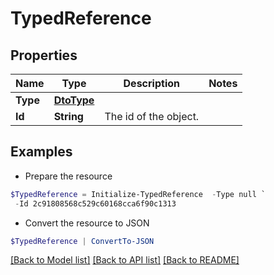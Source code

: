 # TypedReference
## Properties

Name | Type | Description | Notes
------------ | ------------- | ------------- | -------------
**Type** | [**DtoType**](DtoType.md) |  | 
**Id** | **String** | The id of the object.  | 

## Examples

- Prepare the resource
```powershell
$TypedReference = Initialize-TypedReference  -Type null `
 -Id 2c91808568c529c60168cca6f90c1313
```

- Convert the resource to JSON
```powershell
$TypedReference | ConvertTo-JSON
```

[[Back to Model list]](../README.md#documentation-for-models) [[Back to API list]](../README.md#documentation-for-api-endpoints) [[Back to README]](../README.md)

